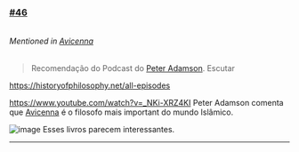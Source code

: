 ### [\#46](https://github.com/guilhermeprokisch/ideias/issues/46) 
###### 

 


###### Mentioned in [Avicenna](Avicenna)  
 > Recomendação do Podcast do [Peter Adamson](Peter-Adamson). Escutar

https://historyofphilosophy.net/all-episodes


https://www.youtube.com/watch?v=_NKi-XRZ4KI
Peter Adamson comenta que [Avicenna](Avicenna) é o filosofo mais important do mundo Islâmico.


![image](image)
Esses livros parecem interessantes.

-------------------------------------------------------------------------------

